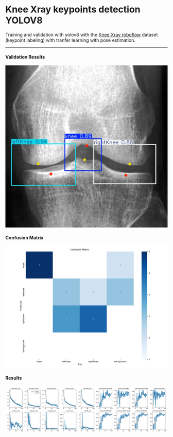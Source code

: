 # Knee Xray keypoints detection YOLOV8

Training and validation with yolov8 with the [Knee Xray roboflow](https://universe.roboflow.com/dotdetection/pointkneedetectionv5/dataset/13) dataset (keypoint labeling) with tranfer learning with pose estimation.

-----

#### Validation Results

<p align="center">
  <img src="README-images/validation_results/Image_986_jpg.rf.e33c7b2e5f04f1a272620fc50abe1551.jpg" alt="Step1">
</p>

#### Confusion Matrix

<p align="center">
  <img src="README-images/confusion_matrix.png" alt="Step1">
</p>

#### Results

<p align="center">
  <img src="README-images/results.png" alt="Step1">
</p>